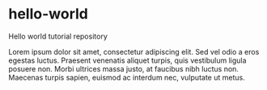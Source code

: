 # hello-world
Hello world tutorial repository

Lorem ipsum dolor sit amet, consectetur adipiscing elit. Sed vel odio a eros egestas luctus. Praesent venenatis aliquet turpis, quis vestibulum ligula posuere non. Morbi ultrices massa justo, at faucibus nibh luctus non. Maecenas turpis sapien, euismod ac interdum nec, vulputate ut metus. 
